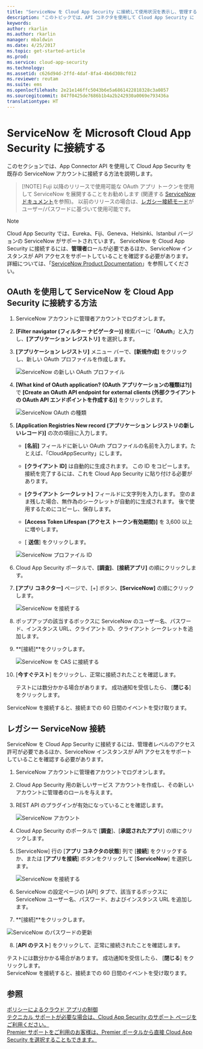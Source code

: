 ```yaml
---
title: "ServiceNow を Cloud App Security に接続して使用状況を表示し、管理する | Microsoft Docs"
description: "このトピックでは、API コネクタを使用して Cloud App Security に ServiceNow アプリを接続する方法に関する情報を提供します。"
keywords: 
author: rkarlin
ms.author: rkarlin
manager: mbaldwin
ms.date: 4/25/2017
ms.topic: get-started-article
ms.prod: 
ms.service: cloud-app-security
ms.technology: 
ms.assetid: c626d94d-2ffd-4daf-8fa4-4b6d308cf012
ms.reviewer: reutam
ms.suite: ems
ms.openlocfilehash: 2e21e146ffc5043b6e5a6861422818328c3a0857
ms.sourcegitcommit: 847f0425de7686b1b4a2b242930a0069e793436a
translationtype: HT
---
```

# <a name="connect-servicenow-to-microsoft-cloud-app-security"></a>ServiceNow を Microsoft Cloud App Security に接続する

このセクションでは、App Connector API を使用して Cloud App Security を既存の ServiceNow アカウントに接続する方法を説明します。 

 >  [!NOTE]
>  Fuji 以降のリリースで使用可能な OAuth アプリ トークンを使用して ServiceNow を展開することをお勧めします (関連する [ServiceNow ドキュメント](http://wiki.servicenow.com/index.php?title=OAuth_Applications#gsc.tab=0)を参照)。 以前のリリースの場合は、[レガシー接続モード](#legacy-servicenow-connection)がユーザー/パスワードに基づいて使用可能です。

 > [!NOTE]  
>  Cloud App Security では、Eureka、Fiji、Geneva、Helsinki、Istanbul バージョンの ServiceNow がサポートされています。 ServiceNow を Cloud App Security に接続するには、**管理者**ロールが必要であるほか、ServiceNow インスタンスが API アクセスをサポートしていることを確認する必要があります。  詳細については、「[ServiceNow Product Documentation](http://wiki.servicenow.com/index.php?title=Base_System_Roles#gsc.tab=0)」を参照してください。
  
## <a name="how-to-connect-servicenow-to-cloud-app-security-using-oauth"></a>OAuth を使用して ServiceNow を Cloud App Security に接続する方法
  
  
1.  ServiceNow アカウントに管理者アカウントでログオンします。  
  
2.  **[Filter navigator (フィルター ナビゲーター)]** 検索バーに「**OAuth**」と入力し、**[アプリケーション レジストリ]** を選択します。

3. **[アプリケーション レジストリ]** メニュー バーで、**[新規作成]** をクリックし、新しい OAuth プロファイルを作成します。

   ![ServiceNow の新しい OAuth プロファイル](./media/servicenow-app-registry.png)

4. **[What kind of OAuth application? (OAuth アプリケーションの種類は?)]** で **[Create an OAuth API endpoint for external clients (外部クライアントの OAuth API エンドポイントを作成する)]** をクリックします。

   ![ServiceNow OAuth の種類](./media/servicenow-oauth-app-type.png)

5. **[Application Registries New record (アプリケーション レジストリの新しいレコード)]** の次の項目に入力します。
    
    - **[名前]** フィールドに新しい OAuth プロファイルの名前を入力します。たとえば、「CloudAppSecurity」にします。 
    
    - **[クライアント ID]** は自動的に生成されます。 この ID をコピーします。接続を完了するには、これを Cloud App Security に貼り付ける必要があります。
    
    - **[クライアント シークレット]** フィールドに文字列を入力します。 空のまま残した場合、無作為のシークレットが自動的に生成されます。 後で使用するためにコピーし、保存します。 
    
    - **[Access Token Lifespan (アクセス トークン有効期間)]** を 3,600 以上に増やします。
    
    - [ **送信**] をクリックします。

   ![ServiceNow プロファイル ID](./media/servicenow-profile-ids.png)

6.  Cloud App Security ポータルで、**[調査]**、**[接続アプリ]** の順にクリックします。  
  
7.  **[アプリ コネクター]** ページで、[+] ボタン、**[ServiceNow]** の順にクリックします。  
  
     ![ServiceNow を接続する](./media/connect-servicenow.png "ServiceNow を接続する")  
  
8.  ポップアップの該当するボックスに ServiceNow のユーザー名、パスワード、インスタンス URL、クライアント ID、クライアント シークレットを追加します。  
  
9.  **[接続]**をクリックします。  
  
     ![ServiceNow を CAS に接続する](./media/servicenow-portal-connect.png "ポータルで ServiceNow を接続する")  
  
10.  [**今すぐテスト**] をクリックし、正常に接続されたことを確認します。  
  
     テストには数分かかる場合があります。 成功通知を受信したら、 [**閉じる**] をクリックします。  
  
ServiceNow を接続すると、接続までの 60 日間のイベントを受け取ります。
  
## <a name="legacy-servicenow-connection"></a>レガシー ServiceNow 接続

ServiceNow を Cloud App Security に接続するには、管理者レベルのアクセス許可が必要であるほか、ServiceNow インスタンスが API アクセスをサポートしていることを確認する必要があります。   

1.  ServiceNow アカウントに管理者アカウントでログオンします。   

2.  Cloud App Security 用の新しいサービス アカウントを作成し、その新しいアカウントに管理者のロールを与えます。   

3.  REST API のプラグインが有効になっていることを確認します。   

    ![ServiceNow アカウント](./media/servicenow-account.png "ServiceNow アカウント")   

4.  Cloud App Security のポータルで [**調査**]、[**承認されたアプリ**] の順にクリックします。   

5.  [ServiceNow] 行の [**アプリ コネクタの状態**] 列で [**接続**] をクリックするか、または [**アプリを接続**] ボタンをクリックして [**ServiceNow**] を選択します。   

    ![ServiceNow を接続する](./media/connect-servicenow.png "ServiceNow を接続する")   

6.  ServiceNow の設定ページの [API] タブで、該当するボックスに ServiceNow ユーザー名、パスワード、およびインスタンス URL を追加します。   

7.  **[接続]**をクリックします。   

   ![ServiceNow のパスワードの更新](./media/servicenow-update-password.png "ServiceNow のパスワードの更新")   

8.  [**API のテスト**] をクリックして、正常に接続されたことを確認します。   
  
   テストには数分かかる場合があります。 成功通知を受信したら、 [**閉じる**] をクリックします。   
 ServiceNow を接続すると、接続までの 60 日間のイベントを受け取ります。 


## <a name="see-also"></a>参照  
[ポリシーによるクラウド アプリの制御](control-cloud-apps-with-policies.md)   
[テクニカル サポートが必要な場合は、Cloud App Security のサポート ページをご利用ください。](http://support.microsoft.com/oas/default.aspx?prid=16031)   
[Premier サポートをご利用のお客様は、Premier ポータルから直接 Cloud App Security を選択することもできます。](https://premier.microsoft.com/)  
  
